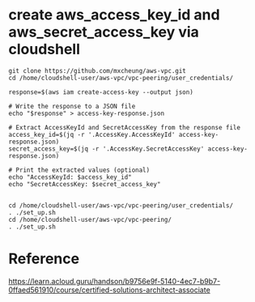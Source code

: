 
# create aws_access_key_id and aws_secret_access_key via cloudshell
```
git clone https://github.com/mxcheung/aws-vpc.git
cd /home/cloudshell-user/aws-vpc/vpc-peering/user_credentials/

response=$(aws iam create-access-key --output json)

# Write the response to a JSON file
echo "$response" > access-key-response.json

# Extract AccessKeyId and SecretAccessKey from the response file
access_key_id=$(jq -r '.AccessKey.AccessKeyId' access-key-response.json)
secret_access_key=$(jq -r '.AccessKey.SecretAccessKey' access-key-response.json)

# Print the extracted values (optional)
echo "AccessKeyId: $access_key_id"
echo "SecretAccessKey: $secret_access_key"


cd /home/cloudshell-user/aws-vpc/vpc-peering/user_credentials/
. ./set_up.sh
cd /home/cloudshell-user/aws-vpc/vpc-peering/
. ./set_up.sh

```

 

# Reference
https://learn.acloud.guru/handson/b9756e9f-5140-4ec7-b9b7-0ffaed561910/course/certified-solutions-architect-associate
